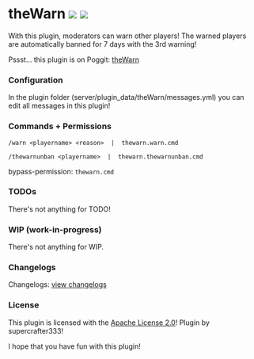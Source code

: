 # theWarn   [![](https://poggit.pmmp.io/shield.state/theWarn)](https://poggit.pmmp.io/p/theWarn) [![](https://poggit.pmmp.io/shield.dl.total/theWarn)](https://poggit.pmmp.io/p/theWarn)
With this plugin, moderators can warn other players! The warned players are automatically banned for 7 days with the 3rd warning!

Pssst... this plugin is on Poggit: <a href="https://poggit.pmmp.io/p/theWarn">theWarn</a>


### Configuration
In the plugin folder (server/plugin_data/theWarn/messages.yml) you can edit all messages in this plugin!


### Commands + Permissions
``/warn <playername> <reason>  |  thewarn.warn.cmd``

``/thewarnunban <playername>  |  thewarn.thewarnunban.cmd``

bypass-permission: ``thewarn.cmd``


### TODOs
There's not anything for TODO!

### WIP (work-in-progress)
There's not anything for WIP.

### Changelogs
Changelogs: [view changelogs](/.changelogs.md)

### License
This plugin is licensed with the [Apache License 2.0](/LICENSE)! Plugin by supercrafter333!



I hope that you have fun with this plugin!
